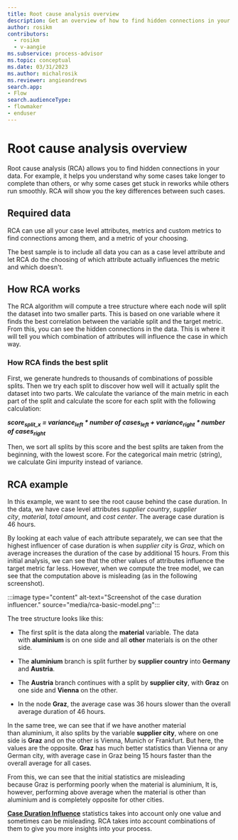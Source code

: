 ```yaml
---
title: Root cause analysis overview
description: Get an overview of how to find hidden connections in your data with root cause analysis in minit.
author: rosikm
contributors:
  - rosikm
  - v-aangie
ms.subservice: process-advisor
ms.topic: conceptual
ms.date: 03/31/2023
ms.author: michalrosik
ms.reviewer: angieandrews
search.app:
- Flow
search.audienceType:
- flowmaker
- enduser
---
```


# Root cause analysis overview

Root cause analysis (RCA) allows you to find hidden connections in your data. For example, it helps you understand why some cases take longer to complete than others, or why some cases get stuck in reworks while others run smoothly. RCA will show you the key differences between such cases.

## Required data

RCA can use all your case level attributes, metrics and custom metrics to find connections among them, and a metric of your choosing.

The best sample is to include all data you can as a case level attribute and let RCA do the choosing of which attribute actually influences the metric and which doesn't.

## How RCA works

The RCA algorithm will compute a tree structure where each node will split the dataset into two smaller parts. This is based on one variable where it finds the best correlation between the variable split and the target metric. From this, you can see the hidden connections in the data. This is where it will tell you which combination of attributes will influence the case in which way.

### How RCA finds the best split

First, we generate hundreds to thousands of combinations of possible splits. Then we try each split to discover how well will it actually split the dataset into two parts. We calculate the variance of the main metric in each part of the split and calculate the score for each split with the following calculation:

***score<sub>split_x</sub> = variance<sub>left</sub> * number of cases<sub>left</sub> + variance<sub>right</sub> * number of cases<sub>right</sub>***

Then, we sort all splits by this score and the best splits are taken from the beginning, with the lowest score. For the categorical main metric (string), we calculate Gini impurity instead of variance.

## RCA example

In this example, we want to see the root cause behind the case duration. In the data, we have case level attributes *supplier country*, *supplier city*, *material*, *total amount*, and *cost center*. The average case duration is 46 hours.

By looking at each value of each attribute separately, we can see that the highest influencer of case duration is when *supplier city* is *Graz*, which on average increases the duration of the case by additional 15 hours. From this initial analysis, we can see that the other values of attributes influence the target metric far less. However, when we compute the tree model, we can see that the computation above is misleading (as in the following screenshot).

:::image type="content" alt-text="Screenshot of the case duration influencer." source="media/rca-basic-model.png":::

The tree structure looks like this:

- The first split is the data along the **material** variable. The data with **aluminium** is on one side and all **other** materials is on the other side.

- The **aluminium** branch is split further by **supplier country** into **Germany** and **Austria**.

- The **Austria** branch continues with a split by **supplier city**, with **Graz** on one side and **Vienna** on the other.

- In the node **Graz**, the average case was 36 hours slower than the overall average duration of 46 hours. <!--verify numbers and screenshot-->

In the same tree, we can see that if we have another material than aluminium, it also splits by the variable **supplier city**, where on one side is **Graz** and on the other is Vienna, Munich or Frankfurt. But here, the values are the opposite. **Graz** has much better statistics than Vienna or any German city, with average case in Graz being 15 hours faster than the overall average for all cases.

From this, we can see that the initial statistics are misleading because Graz is performing poorly when the material is aluminium, It is, however, performing above average when the material is other than aluminium and is completely opposite for other cities.

[**Case Duration Influence**](statistics.md#case-duration-influence) statistics takes into account only one value and sometimes can be misleading. RCA takes into account combinations of them to give you more insights into your process.


